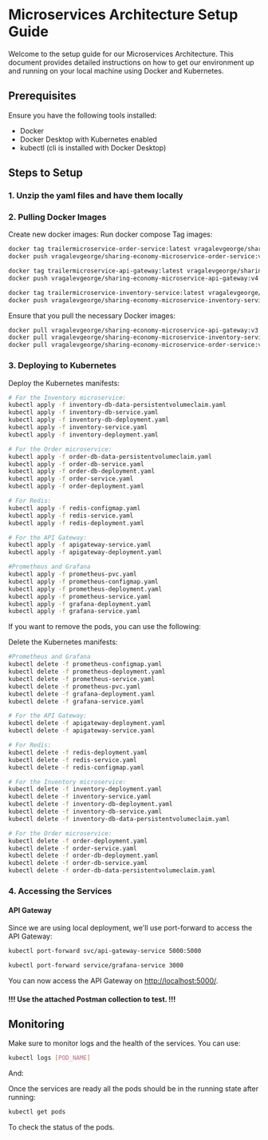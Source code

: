 # Microservices Architecture Setup Guide

Welcome to the setup guide for our Microservices Architecture. This document provides detailed instructions on how to get our environment up and running on your local machine using Docker and Kubernetes.

## Prerequisites

Ensure you have the following tools installed:

- Docker
- Docker Desktop with Kubernetes enabled
- kubectl (cli is installed with Docker Desktop)

## Steps to Setup

### 1. Unzip the yaml files and have them locally


### 2. Pulling Docker Images

Create new docker images:
Run docker compose
Tag images:
```bash
docker tag trailermicroservice-order-service:latest vragalevgeorge/sharing-economy-microservice-order-service:v4
docker push vragalevgeorge/sharing-economy-microservice-order-service:v4

docker tag trailermicroservice-api-gateway:latest vragalevgeorge/sharing-economy-microservice-api-gateway:v4
docker push vragalevgeorge/sharing-economy-microservice-api-gateway:v4

docker tag trailermicroservice-inventory-service:latest vragalevgeorge/sharing-economy-microservice-inventory-service:v4
docker push vragalevgeorge/sharing-economy-microservice-inventory-service:v4
```

Ensure that you pull the necessary Docker images:

```bash
docker pull vragalevgeorge/sharing-economy-microservice-api-gateway:v3
docker pull vragalevgeorge/sharing-economy-microservice-inventory-service:v3
docker pull vragalevgeorge/sharing-economy-microservice-order-service:v3
```


### 3. Deploying to Kubernetes

Deploy the Kubernetes manifests:

```bash
# For the Inventory microservice:
kubectl apply -f inventory-db-data-persistentvolumeclaim.yaml
kubectl apply -f inventory-db-service.yaml
kubectl apply -f inventory-db-deployment.yaml
kubectl apply -f inventory-service.yaml
kubectl apply -f inventory-deployment.yaml

# For the Order microservice:
kubectl apply -f order-db-data-persistentvolumeclaim.yaml
kubectl apply -f order-db-service.yaml
kubectl apply -f order-db-deployment.yaml
kubectl apply -f order-service.yaml
kubectl apply -f order-deployment.yaml

# For Redis:
kubectl apply -f redis-configmap.yaml
kubectl apply -f redis-service.yaml
kubectl apply -f redis-deployment.yaml

# For the API Gateway:
kubectl apply -f apigateway-service.yaml
kubectl apply -f apigateway-deployment.yaml

#Prometheus and Grafana
kubectl apply -f prometheus-pvc.yaml
kubectl apply -f prometheus-configmap.yaml
kubectl apply -f prometheus-deployment.yaml
kubectl apply -f prometheus-service.yaml
kubectl apply -f grafana-deployment.yaml
kubectl apply -f grafana-service.yaml
```

If you want to remove the pods, you can use the following:

Delete the Kubernetes manifests:

```bash
#Prometheus and Grafana
kubectl delete -f prometheus-configmap.yaml
kubectl delete -f prometheus-deployment.yaml
kubectl delete -f prometheus-service.yaml
kubectl delete -f prometheus-pvc.yaml
kubectl delete -f grafana-deployment.yaml
kubectl delete -f grafana-service.yaml

# For the API Gateway:
kubectl delete -f apigateway-deployment.yaml
kubectl delete -f apigateway-service.yaml

# For Redis:
kubectl delete -f redis-deployment.yaml
kubectl delete -f redis-service.yaml
kubectl delete -f redis-configmap.yaml

# For the Inventory microservice:
kubectl delete -f inventory-deployment.yaml
kubectl delete -f inventory-service.yaml
kubectl delete -f inventory-db-deployment.yaml
kubectl delete -f inventory-db-service.yaml
kubectl delete -f inventory-db-data-persistentvolumeclaim.yaml

# For the Order microservice:
kubectl delete -f order-deployment.yaml
kubectl delete -f order-service.yaml
kubectl delete -f order-db-deployment.yaml
kubectl delete -f order-db-service.yaml
kubectl delete -f order-db-data-persistentvolumeclaim.yaml
```

### 4. Accessing the Services

#### API Gateway

Since we are using local deployment, we'll use port-forward to access the API Gateway:

```bash
kubectl port-forward svc/api-gateway-service 5000:5000

kubectl port-forward service/grafana-service 3000
```

You can now access the API Gateway on [http://localhost:5000/](http://localhost:5000/).

#### !!! Use the attached Postman collection to test. !!!

## Monitoring

Make sure to monitor logs and the health of the services. You can use:

```bash
kubectl logs [POD_NAME]
```

And:

Once the services are ready all the pods should be in the running state after running:
```bash
kubectl get pods
```

To check the status of the pods.



